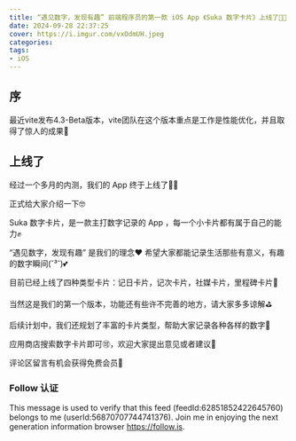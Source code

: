 ```yaml
---
title: “遇见数字，发现有趣” 前端程序员的第一款 iOS App 《Suka 数字卡片》上线了🎉🎉
date: 2024-09-28 22:37:25
cover: https://i.imgur.com/vxOdmUH.jpeg
categories:
tags: 
- iOS
---
```


## 序
最近vite发布4.3-Beta版本，vite团队在这个版本重点是工作是性能优化，并且取得了惊人的成果🥳


## 上线了

经过一个多月的内测，我们的 App 终于上线了🎉🎉


正式给大家介绍一下🤓


Suka 数字卡片，是一款主打数字记录的 App ，每一个小卡片都有属于自己的能力✊


“遇见数字，发现有趣” 是我们的理念❤️ 希望大家都能记录生活那些有意义，有趣的数字瞬间(˘³˘)💕


目前已经上线了四种类型卡片：记日卡片，记次卡片，社媒卡片，里程碑卡片🧩


当然这是我们的第一个版本，功能还有些许不完善的地方，请大家多多谅解⛳️


后续计划中，我们还规划了丰富的卡片类型，帮助大家记录各种各样的数字🤗


应用商店搜索数字卡片即可🉑，欢迎大家提出意见或者建议🎊


评论区留言有机会获得免费会员🎉

### Follow 认证

This message is used to verify that this feed (feedId:62851852422645760) belongs to me (userId:56870707744741376). Join me in enjoying the next generation information browser https://follow.is.

